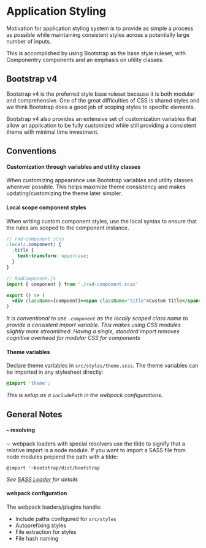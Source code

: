 # Application Styling

Motivation for application styling system is to provide as simple a process as
possible while maintaining consistent styles across a potentially large number
of inputs.

This is accomplished by using Bootstrap as the base style ruleset, with
Componentry components and an emphasis on utility classes.

## Bootstrap v4

Bootstrap v4 is the preferred style base ruleset because it is both modular and
comprehensive. One of the great difficulties of CSS is shared styles and we
think Bootstrap does a good job of scoping styles to specific elements.

Bootstrap v4 also provides an extensive set of customization variables that
allow an application to be fully customized while still providing a consistent
theme with minimal time investment.

## Conventions

#### Customization through variables and utility classes

When customizing appearance use Bootstrap variables and utility classes wherever
possible. This helps maximize theme consistency and makes updating/customizing
the theme later simpler.

#### Local scope component styles

When writing custom component styles, use the local syntax to ensure that the
rules are scoped to the component instance.

```scss
// rad-component.scss
:local(.component) {
  .title {
    text-transform: uppercase;
  }
}
```

```jsx
// RadComponent.js
import { component } from './rad-component.scss'

export () => (
  <div className={compoent}><span className="title">Custom Title</span></div>
)
```

_It is conventional to use `.component` as the locally scoped class name to
provide a consistent import variable. This makes using CSS modules slightly more
streamlined. Having a single, standard import removes cognitive overhead for
modular CSS for components_

#### Theme variables

Declare theme variables in `src/styles/theme.scss`. The theme variables can be
imported in any stylesheet directly:

```scss
@import 'theme';
```

_This is setup as a `includePath` in the webpack configurations._

## General Notes

#### `~` resolving

`~`: webpack loaders with special resolvers use the tilde to signify that a
relative import is a node module. If you want to import a SASS file from node
modules prepend the path with a tilde:

`@import '~bootstrap/dist/bootstrap`

_See [SASS Loader][] for details_

#### webpack configuration

The webpack loaders/plugins handle:

* Include paths configured for `src/styles`
* Autoprefixing styles
* File extraction for styles
* File hash naming

<!-- Links -->

[sass loader]: https://github.com/webpack-contrib/sass-loader#imports
